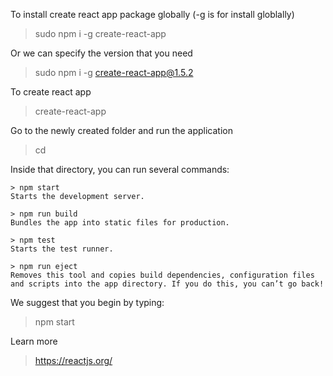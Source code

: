 To install create react app package globally (-g is for install globlally)

> sudo npm i -g create-react-app

Or we can specify the version that you need

> sudo npm i -g create-react-app@1.5.2

To create react app

> create-react-app <applicatyion name>

Go to the newly created folder and run the application

> cd <application name>

Inside that directory, you can run several commands:

    > npm start
    Starts the development server.

    > npm run build
    Bundles the app into static files for production.

    > npm test
    Starts the test runner.

    > npm run eject
    Removes this tool and copies build dependencies, configuration files
    and scripts into the app directory. If you do this, you can’t go back!

We suggest that you begin by typing:

> npm start

Learn more

> https://reactjs.org/
